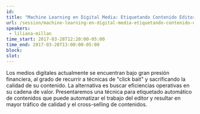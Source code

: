 ```yaml
---
id: 
title: "Machine Learning en Digital Media: Etiquetando Contenido Editorial"
url: /session/machine-learning-en-digital-media-etiquetando-contenido-editorial/
speakers:
 - liliana-millan
time_start: 2017-03-28T12:20:00-05:00
time_end: 2017-03-28T13:00:00-05:00
block: 
slot: 
---
```


Los medios digitales actualmente se encuentran bajo gran presión financiera, al grado de recurrir a técnicas de "click bait" y sacrificando la calidad de su contenido. La alternativa es buscar eficiencias operativas en su cadena de valor. Presentaremos una técnica para etiquetado automático de contenidos que puede automatizar el trabajo del editor y resultar en mayor tráfico de calidad y el cross-selling de contenidos.